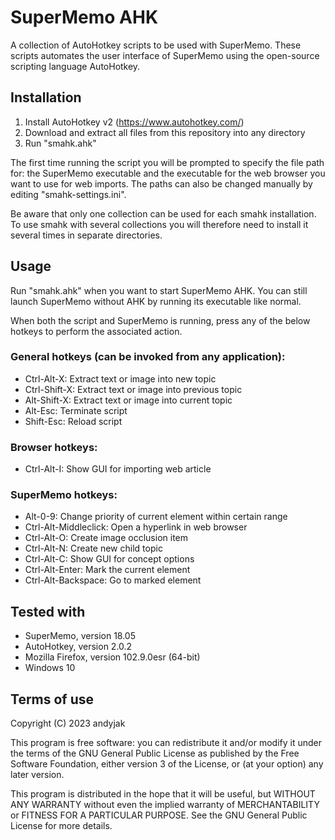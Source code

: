 # SuperMemo AHK
A collection of AutoHotkey scripts to be used with SuperMemo.
These scripts automates the user interface of SuperMemo using the open-source
scripting language AutoHotkey.

## Installation
1) Install AutoHotkey v2 (https://www.autohotkey.com/)
2) Download and extract all files from this repository into any directory
3) Run "smahk.ahk"

The first time running the script you will be prompted to specify the file
path for: the SuperMemo executable and the executable for the web browser you want to use for web imports.
The paths can also be changed manually by editing "smahk-settings.ini".

Be aware that only one collection can be used for each smahk installation.
To use smahk with several collections you will therefore need to install
it several times in separate directories.

## Usage
Run "smahk.ahk" when you want to start SuperMemo AHK. You can still launch SuperMemo without AHK by running its executable like normal.

When both the script and SuperMemo is running, press any of the below hotkeys to perform the associated action.

### General hotkeys (can be invoked from any application):
- Ctrl-Alt-X: Extract text or image into new topic
- Ctrl-Shift-X: Extract text or image into previous topic
- Alt-Shift-X: Extract text or image into current topic
- Alt-Esc: Terminate script
- Shift-Esc: Reload script

### Browser hotkeys:
- Ctrl-Alt-I: Show GUI for importing web article

### SuperMemo hotkeys:
- Alt-0-9: Change priority of current element within certain range
- Ctrl-Alt-Middleclick: Open a hyperlink in web browser
- Ctrl-Alt-O: Create image occlusion item
- Ctrl-Alt-N: Create new child topic
- Ctrl-Alt-C: Show GUI for concept options
- Ctrl-Alt-Enter: Mark the current element
- Ctrl-Alt-Backspace: Go to marked element

## Tested with
- SuperMemo, version 18.05
- AutoHotkey, version 2.0.2
- Mozilla Firefox, version 102.9.0esr (64-bit)
- Windows 10

## Terms of use
Copyright (C) 2023 andyjak

This program is free software: you can redistribute it and/or modify
it under the terms of the GNU General Public License as published by
the Free Software Foundation, either version 3 of the License, or
(at your option) any later version.

This program is distributed in the hope that it will be useful,
but WITHOUT ANY WARRANTY without even the implied warranty of
MERCHANTABILITY or FITNESS FOR A PARTICULAR PURPOSE.  See the
GNU General Public License for more details.